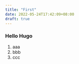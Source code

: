 ```yaml
---
title: "First"
date: 2022-05-24T17:42:09+08:00
draft: true
---
```


### Hello Hugo

1. aaa
1. bbb
1. ccc